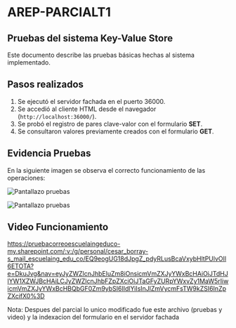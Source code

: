 # AREP-PARCIALT1

## Pruebas del sistema Key-Value Store

Este documento describe las pruebas básicas hechas al sistema implementado.

## Pasos realizados
1. Se ejecutó el servidor fachada en el puerto 36000.
2. Se accedió al cliente HTML desde el navegador (`http://localhost:36000/`).
3. Se probó el registro de pares clave-valor con el formulario **SET**.
4. Se consultaron valores previamente creados con el formulario **GET**.

## Evidencia Pruebas
En la siguiente imagen se observa el correcto funcionamiento de las operaciones:

![Pantallazo pruebas](https://github.com/user-attachments/assets/077bf997-8dbf-48e4-b3c5-110899d56a72)

![Pantallazo pruebas](https://github.com/user-attachments/assets/8fc5aebb-460a-425e-b23c-7ceea621b251)

## Video Funcionamiento

https://pruebacorreoescuelaingeduco-my.sharepoint.com/:v:/g/personal/cesar_borray-s_mail_escuelaing_edu_co/EQ9eogUG18dJpgZ_pdyRLusBcaVxybHltPUlvOIl6ETOTA?e=DkuJvg&nav=eyJyZWZlcnJhbEluZm8iOnsicmVmZXJyYWxBcHAiOiJTdHJlYW1XZWJBcHAiLCJyZWZlcnJhbFZpZXciOiJTaGFyZURpYWxvZy1MaW5rIiwicmVmZXJyYWxBcHBQbGF0Zm9ybSI6IldlYiIsInJlZmVycmFsTW9kZSI6InZpZXcifX0%3D

Nota: Despues del parcial lo unico modificado fue este archivo (pruebas y video) y la indexacion del formulario en el servidor fachada